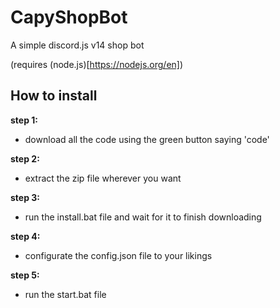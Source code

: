# CapyShopBot

A simple discord.js v14 shop bot

(requires (node.js)[https://nodejs.org/en])

## How to install

**step 1:**
- download all the code using the green button saying 'code'

**step 2:**
- extract the zip file wherever you want

**step 3:**
- run the install.bat file and wait for it to finish downloading

**step 4:**
- configurate the config.json file to your likings

**step 5:**
- run the start.bat file
